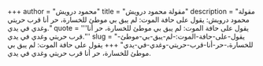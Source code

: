+++
author = "محمود درويش"
title = "مقولة محمود درويش"
description = "مقولة محمود درويش: يقول على حافة الموت: لم يبق بي موطئ للخسارة، حر أنا قرب حريتي وغدي في يدي."
quote = '''يقول على حافة الموت: لم يبق بي موطئ للخسارة، حر أنا قرب حريتي وغدي في يدي.'''
slug = "يقول-على-حافة-الموت:-لم-يبق-بي-موطئ-للخسارة،-حر-أنا-قرب-حريتي-وغدي-في-يدي"
+++
يقول على حافة الموت: لم يبق بي موطئ للخسارة، حر أنا قرب حريتي وغدي في يدي.
